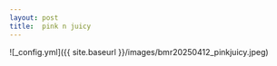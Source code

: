 ```yaml
---
layout: post
title:  pink n juicy
---
```


![_config.yml]({{ site.baseurl }}/images/bmr20250412_pinkjuicy.jpeg)
